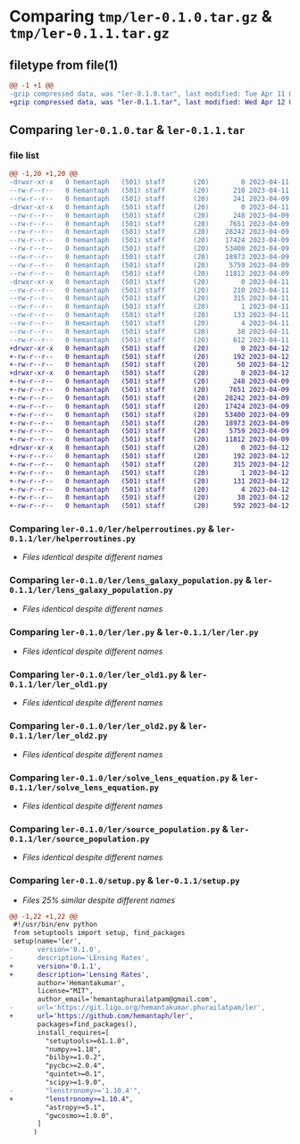 # Comparing `tmp/ler-0.1.0.tar.gz` & `tmp/ler-0.1.1.tar.gz`

## filetype from file(1)

```diff
@@ -1 +1 @@
-gzip compressed data, was "ler-0.1.0.tar", last modified: Tue Apr 11 06:51:05 2023, max compression
+gzip compressed data, was "ler-0.1.1.tar", last modified: Wed Apr 12 05:31:39 2023, max compression
```

## Comparing `ler-0.1.0.tar` & `ler-0.1.1.tar`

### file list

```diff
@@ -1,20 +1,20 @@
-drwxr-xr-x   0 hemantaph   (501) staff       (20)        0 2023-04-11 06:51:05.753222 ler-0.1.0/
--rw-r--r--   0 hemantaph   (501) staff       (20)      210 2023-04-11 06:51:05.752932 ler-0.1.0/PKG-INFO
--rw-r--r--   0 hemantaph   (501) staff       (20)      241 2023-04-09 00:19:21.000000 ler-0.1.0/README.md
-drwxr-xr-x   0 hemantaph   (501) staff       (20)        0 2023-04-11 06:51:05.750805 ler-0.1.0/ler/
--rw-r--r--   0 hemantaph   (501) staff       (20)      248 2023-04-09 00:20:02.000000 ler-0.1.0/ler/__init__.py
--rw-r--r--   0 hemantaph   (501) staff       (20)     7651 2023-04-09 00:20:55.000000 ler-0.1.0/ler/helperroutines.py
--rw-r--r--   0 hemantaph   (501) staff       (20)    28242 2023-04-09 00:20:55.000000 ler-0.1.0/ler/lens_galaxy_population.py
--rw-r--r--   0 hemantaph   (501) staff       (20)    17424 2023-04-09 00:20:55.000000 ler-0.1.0/ler/ler.py
--rw-r--r--   0 hemantaph   (501) staff       (20)    53400 2023-04-09 00:20:02.000000 ler-0.1.0/ler/ler_old1.py
--rw-r--r--   0 hemantaph   (501) staff       (20)    18973 2023-04-09 00:20:02.000000 ler-0.1.0/ler/ler_old2.py
--rw-r--r--   0 hemantaph   (501) staff       (20)     5759 2023-04-09 00:20:55.000000 ler-0.1.0/ler/solve_lens_equation.py
--rw-r--r--   0 hemantaph   (501) staff       (20)    11812 2023-04-09 00:20:55.000000 ler-0.1.0/ler/source_population.py
-drwxr-xr-x   0 hemantaph   (501) staff       (20)        0 2023-04-11 06:51:05.752562 ler-0.1.0/ler.egg-info/
--rw-r--r--   0 hemantaph   (501) staff       (20)      210 2023-04-11 06:51:05.000000 ler-0.1.0/ler.egg-info/PKG-INFO
--rw-r--r--   0 hemantaph   (501) staff       (20)      315 2023-04-11 06:51:05.000000 ler-0.1.0/ler.egg-info/SOURCES.txt
--rw-r--r--   0 hemantaph   (501) staff       (20)        1 2023-04-11 06:51:05.000000 ler-0.1.0/ler.egg-info/dependency_links.txt
--rw-r--r--   0 hemantaph   (501) staff       (20)      133 2023-04-11 06:51:05.000000 ler-0.1.0/ler.egg-info/requires.txt
--rw-r--r--   0 hemantaph   (501) staff       (20)        4 2023-04-11 06:51:05.000000 ler-0.1.0/ler.egg-info/top_level.txt
--rw-r--r--   0 hemantaph   (501) staff       (20)       38 2023-04-11 06:51:05.753306 ler-0.1.0/setup.cfg
--rw-r--r--   0 hemantaph   (501) staff       (20)      612 2023-04-11 06:50:56.000000 ler-0.1.0/setup.py
+drwxr-xr-x   0 hemantaph   (501) staff       (20)        0 2023-04-12 05:31:39.248831 ler-0.1.1/
+-rw-r--r--   0 hemantaph   (501) staff       (20)      192 2023-04-12 05:31:39.248533 ler-0.1.1/PKG-INFO
+-rw-r--r--   0 hemantaph   (501) staff       (20)       50 2023-04-12 04:14:44.000000 ler-0.1.1/README.md
+drwxr-xr-x   0 hemantaph   (501) staff       (20)        0 2023-04-12 05:31:39.246292 ler-0.1.1/ler/
+-rw-r--r--   0 hemantaph   (501) staff       (20)      248 2023-04-09 00:20:02.000000 ler-0.1.1/ler/__init__.py
+-rw-r--r--   0 hemantaph   (501) staff       (20)     7651 2023-04-09 00:20:55.000000 ler-0.1.1/ler/helperroutines.py
+-rw-r--r--   0 hemantaph   (501) staff       (20)    28242 2023-04-09 00:20:55.000000 ler-0.1.1/ler/lens_galaxy_population.py
+-rw-r--r--   0 hemantaph   (501) staff       (20)    17424 2023-04-09 00:20:55.000000 ler-0.1.1/ler/ler.py
+-rw-r--r--   0 hemantaph   (501) staff       (20)    53400 2023-04-09 00:20:02.000000 ler-0.1.1/ler/ler_old1.py
+-rw-r--r--   0 hemantaph   (501) staff       (20)    18973 2023-04-09 00:20:02.000000 ler-0.1.1/ler/ler_old2.py
+-rw-r--r--   0 hemantaph   (501) staff       (20)     5759 2023-04-09 00:20:55.000000 ler-0.1.1/ler/solve_lens_equation.py
+-rw-r--r--   0 hemantaph   (501) staff       (20)    11812 2023-04-09 00:20:55.000000 ler-0.1.1/ler/source_population.py
+drwxr-xr-x   0 hemantaph   (501) staff       (20)        0 2023-04-12 05:31:39.248149 ler-0.1.1/ler.egg-info/
+-rw-r--r--   0 hemantaph   (501) staff       (20)      192 2023-04-12 05:31:39.000000 ler-0.1.1/ler.egg-info/PKG-INFO
+-rw-r--r--   0 hemantaph   (501) staff       (20)      315 2023-04-12 05:31:39.000000 ler-0.1.1/ler.egg-info/SOURCES.txt
+-rw-r--r--   0 hemantaph   (501) staff       (20)        1 2023-04-12 05:31:39.000000 ler-0.1.1/ler.egg-info/dependency_links.txt
+-rw-r--r--   0 hemantaph   (501) staff       (20)      131 2023-04-12 05:31:39.000000 ler-0.1.1/ler.egg-info/requires.txt
+-rw-r--r--   0 hemantaph   (501) staff       (20)        4 2023-04-12 05:31:39.000000 ler-0.1.1/ler.egg-info/top_level.txt
+-rw-r--r--   0 hemantaph   (501) staff       (20)       38 2023-04-12 05:31:39.248930 ler-0.1.1/setup.cfg
+-rw-r--r--   0 hemantaph   (501) staff       (20)      592 2023-04-12 05:31:26.000000 ler-0.1.1/setup.py
```

### Comparing `ler-0.1.0/ler/helperroutines.py` & `ler-0.1.1/ler/helperroutines.py`

 * *Files identical despite different names*

### Comparing `ler-0.1.0/ler/lens_galaxy_population.py` & `ler-0.1.1/ler/lens_galaxy_population.py`

 * *Files identical despite different names*

### Comparing `ler-0.1.0/ler/ler.py` & `ler-0.1.1/ler/ler.py`

 * *Files identical despite different names*

### Comparing `ler-0.1.0/ler/ler_old1.py` & `ler-0.1.1/ler/ler_old1.py`

 * *Files identical despite different names*

### Comparing `ler-0.1.0/ler/ler_old2.py` & `ler-0.1.1/ler/ler_old2.py`

 * *Files identical despite different names*

### Comparing `ler-0.1.0/ler/solve_lens_equation.py` & `ler-0.1.1/ler/solve_lens_equation.py`

 * *Files identical despite different names*

### Comparing `ler-0.1.0/ler/source_population.py` & `ler-0.1.1/ler/source_population.py`

 * *Files identical despite different names*

### Comparing `ler-0.1.0/setup.py` & `ler-0.1.1/setup.py`

 * *Files 25% similar despite different names*

```diff
@@ -1,22 +1,22 @@
 #!/usr/bin/env python
 from setuptools import setup, find_packages
 setup(name='ler',
-      version='0.1.0',
-      description='LEnsing Rates',
+      version='0.1.1',
+      description='Lensing Rates',
       author='Hemantakumar',
       license="MIT",
       author_email='hemantaphurailatpam@gmail.com',
-      url='https://git.ligo.org/hemantakumar.phurailatpam/ler',
+      url='https://github.com/hemantaph/ler',
       packages=find_packages(),
       install_requires=[
         "setuptools>=61.1.0",
         "numpy>=1.18",
         "bilby>=1.0.2",
         "pycbc>=2.0.4",
         "quintet>=0.1",
         "scipy>=1.9.0",
-        "lenstronomy>='1.10.4'",
+        "lenstronomy>=1.10.4",
         "astropy>=5.1",
         "gwcosmo>=1.0.0",
       ]
      )
```

